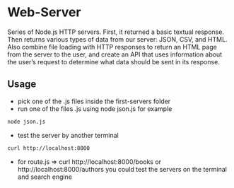 # Web-Server
Series of Node.js HTTP servers. First, it returned a basic textual response. Then returns various types of data from our server: JSON, CSV, and HTML. Also combine file loading with HTTP responses to return an HTML page from the server to the user, and create an API that uses information about the user’s request to determine what data should be sent in its response.

## Usage
- pick one of the .js files inside the first-servers folder
- run one of the files .js using node json.js for example
```bash
node json.js
```
- test the server by another terminal
```bash
curl http://localhost:8000
```
- for route.js => curl http://localhost:8000/books or http://localhost:8000/authors
you could test the servers on the terminal and search engine
